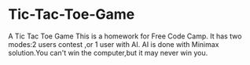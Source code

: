 # Tic-Tac-Toe-Game
A Tic Tac Toe Game
This is a homework for Free Code Camp. 
It has two modes:2 users contest ,or 1 user with AI. 
AI is done with Minimax solution.You can't win the computer,but it may never win you.
